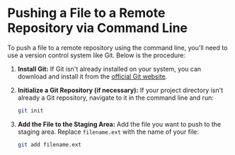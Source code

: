 # Pushing a File to a Remote Repository via Command Line

To push a file to a remote repository using the command line, you'll need to use a version control system like Git. Below is the procedure:

1. **Install Git:**
   If Git isn't already installed on your system, you can download and install it from the [official Git website](https://git-scm.com/).

2. **Initialize a Git Repository (if necessary):**
   If your project directory isn't already a Git repository, navigate to it in the command line and run:
   
   ```bash
   git init
   ```
3. **Add the File to the Staging Area:**
   Add the file you want to push to the staging area. Replace `filename.ext` with the name of your file:
   ```bash
   git add filename.ext
```
